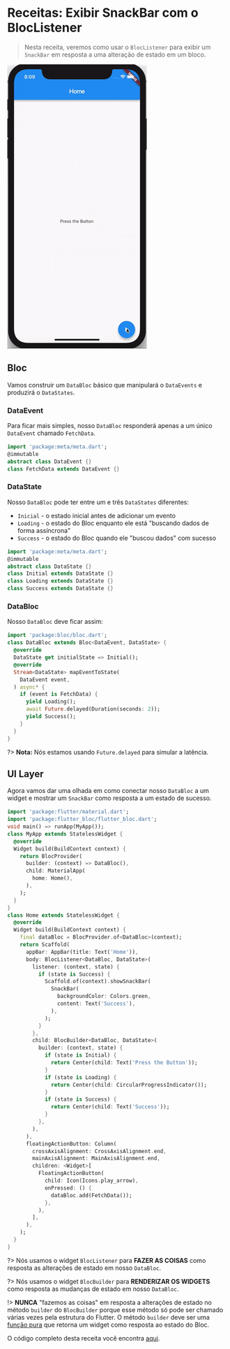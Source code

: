 # Receitas: Exibir SnackBar com o BlocListener

> Nesta receita, veremos como usar o `BlocListener` para exibir um `SnackBar` em resposta a uma alteração de estado em um bloco.

![demo](../assets/gifs/recipes_flutter_snack_bar.gif)

## Bloc

Vamos construir um `DataBloc` básico que manipulará o `DataEvents` e produzirá o `DataStates`.

### DataEvent

Para ficar mais simples, nosso `DataBloc` responderá apenas a um único `DataEvent` chamado `FetchData`.

```dart
import 'package:meta/meta.dart';
@immutable
abstract class DataEvent {}
class FetchData extends DataEvent {}
```

### DataState

Nosso `DataBloc` pode ter entre um e três `DataStates` diferentes:

- `Inicial` - o estado inicial antes de adicionar um evento
- `Loading` - o estado do Bloc enquanto ele está "buscando dados de forma assíncrona"
- `Success` - o estado do Bloc quando ele "buscou dados" com sucesso

```dart
import 'package:meta/meta.dart';
@immutable
abstract class DataState {}
class Initial extends DataState {}
class Loading extends DataState {}
class Success extends DataState {}
```

### DataBloc

Nosso `DataBloc` deve ficar assim:

```dart
import 'package:bloc/bloc.dart';
class DataBloc extends Bloc<DataEvent, DataState> {
  @override
  DataState get initialState => Initial();
  @override
  Stream<DataState> mapEventToState(
    DataEvent event,
  ) async* {
    if (event is FetchData) {
      yield Loading();
      await Future.delayed(Duration(seconds: 2));
      yield Success();
    }
  }
}
```

?> **Nota:** Nós estamos usando `Future.delayed` para simular a latência.

## UI Layer

Agora vamos dar uma olhada em como conectar nosso `DataBloc` a um widget e mostrar um `SnackBar` como resposta a um estado de sucesso.

```dart
import 'package:flutter/material.dart';
import 'package:flutter_bloc/flutter_bloc.dart';
void main() => runApp(MyApp());
class MyApp extends StatelessWidget {
  @override
  Widget build(BuildContext context) {
    return BlocProvider(
      builder: (context) => DataBloc(),
      child: MaterialApp(
        home: Home(),
      ),
    );
  }
}
class Home extends StatelessWidget {
  @override
  Widget build(BuildContext context) {
    final dataBloc = BlocProvider.of<DataBloc>(context);
    return Scaffold(
      appBar: AppBar(title: Text('Home')),
      body: BlocListener<DataBloc, DataState>(
        listener: (context, state) {
          if (state is Success) {
            Scaffold.of(context).showSnackBar(
              SnackBar(
                backgroundColor: Colors.green,
                content: Text('Success'),
              ),
            );
          }
        },
        child: BlocBuilder<DataBloc, DataState>(
          builder: (context, state) {
            if (state is Initial) {
              return Center(child: Text('Press the Button'));
            }
            if (state is Loading) {
              return Center(child: CircularProgressIndicator());
            }
            if (state is Success) {
              return Center(child: Text('Success'));
            }
          },
        ),
      ),
      floatingActionButton: Column(
        crossAxisAlignment: CrossAxisAlignment.end,
        mainAxisAlignment: MainAxisAlignment.end,
        children: <Widget>[
          FloatingActionButton(
            child: Icon(Icons.play_arrow),
            onPressed: () {
              dataBloc.add(FetchData());
            },
          ),
        ],
      ),
    );
  }
}
```

?> Nós usamos o widget `BlocListener` para **FAZER AS COISAS** como resposta as alterações de estado em nosso `DataBloc`.

?> Nós usamos o widget `BlocBuilder` para **RENDERIZAR OS WIDGETS** como resposta as mudanças de estado em nosso `DataBloc`.

!> **NUNCA** "fazemos as coisas" em resposta a alterações de estado no método `builder` do `BlocBuilder` porque esse método só pode ser chamado várias vezes pela estrutura do Flutter. O método `builder` deve ser uma [função pura](https://en.wikipedia.org/wiki/Pure_function) que retorna um widget como resposta ao estado do Bloc.

O código completo desta receita você encontra [aqui](https://gist.github.com/felangel/1e5b2c25b263ad1aa7bbed75d8c76c44).
